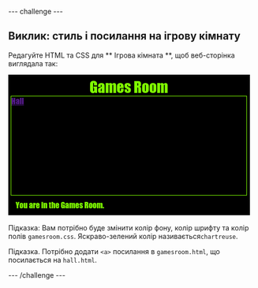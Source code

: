 \--- challenge \---

## Виклик: стиль і посилання на ігрову кімнату

Редагуйте HTML та CSS для ** Ігрова кімната **, щоб веб-сторінка виглядала так:

![скріншот](images/rooms-games-challenge.png)

Підказка: Вам потрібно буде змінити колір фону, колір шрифту та колір полів ` gamesroom.css `. Яскраво-зелений колір називається`chartreuse`.

Підказка. Потрібно додати `<a>` посилання в ` gamesroom.html `, що посилається на ` hall.html `.

\--- /challenge \---